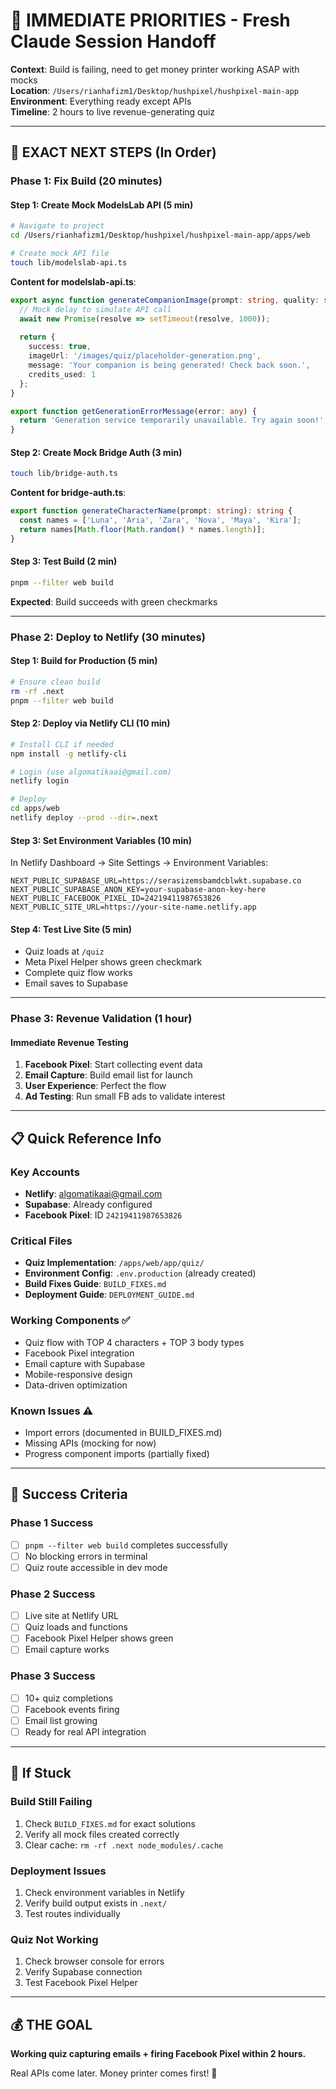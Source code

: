 # 🚨 IMMEDIATE PRIORITIES - Fresh Claude Session Handoff

**Context**: Build is failing, need to get money printer working ASAP with mocks  
**Location**: `/Users/rianhafizm1/Desktop/hushpixel/hushpixel-main-app`  
**Environment**: Everything ready except APIs  
**Timeline**: 2 hours to live revenue-generating quiz  

---

## 🎯 **EXACT NEXT STEPS** (In Order)

### **Phase 1: Fix Build (20 minutes)**

#### **Step 1: Create Mock ModelsLab API** (5 min)
```bash
# Navigate to project
cd /Users/rianhafizm1/Desktop/hushpixel/hushpixel-main-app/apps/web

# Create mock API file
touch lib/modelslab-api.ts
```

**Content for modelslab-api.ts**:
```typescript
export async function generateCompanionImage(prompt: string, quality: string) {
  // Mock delay to simulate API call
  await new Promise(resolve => setTimeout(resolve, 1000));
  
  return {
    success: true,
    imageUrl: '/images/quiz/placeholder-generation.png',
    message: 'Your companion is being generated! Check back soon.',
    credits_used: 1
  };
}

export function getGenerationErrorMessage(error: any) {
  return 'Generation service temporarily unavailable. Try again soon!';
}
```

#### **Step 2: Create Mock Bridge Auth** (3 min)
```bash
touch lib/bridge-auth.ts
```

**Content for bridge-auth.ts**:
```typescript
export function generateCharacterName(prompt: string): string {
  const names = ['Luna', 'Aria', 'Zara', 'Nova', 'Maya', 'Kira'];
  return names[Math.floor(Math.random() * names.length)];
}
```

#### **Step 3: Test Build** (2 min)
```bash
pnpm --filter web build
```

**Expected**: Build succeeds with green checkmarks

---

### **Phase 2: Deploy to Netlify (30 minutes)**

#### **Step 1: Build for Production** (5 min)
```bash
# Ensure clean build
rm -rf .next
pnpm --filter web build
```

#### **Step 2: Deploy via Netlify CLI** (10 min)
```bash
# Install CLI if needed
npm install -g netlify-cli

# Login (use algomatikaai@gmail.com)
netlify login

# Deploy
cd apps/web
netlify deploy --prod --dir=.next
```

#### **Step 3: Set Environment Variables** (10 min)
In Netlify Dashboard → Site Settings → Environment Variables:
```
NEXT_PUBLIC_SUPABASE_URL=https://serasizemsbamdcblwkt.supabase.co
NEXT_PUBLIC_SUPABASE_ANON_KEY=your-supabase-anon-key-here
NEXT_PUBLIC_FACEBOOK_PIXEL_ID=24219411987653826
NEXT_PUBLIC_SITE_URL=https://your-site-name.netlify.app
```

#### **Step 4: Test Live Site** (5 min)
- Quiz loads at `/quiz`
- Meta Pixel Helper shows green checkmark
- Complete quiz flow works
- Email saves to Supabase

---

### **Phase 3: Revenue Validation (1 hour)**

#### **Immediate Revenue Testing**
1. **Facebook Pixel**: Start collecting event data
2. **Email Capture**: Build email list for launch
3. **User Experience**: Perfect the flow
4. **Ad Testing**: Run small FB ads to validate interest

---

## 📋 **Quick Reference Info**

### **Key Accounts**
- **Netlify**: algomatikaai@gmail.com
- **Supabase**: Already configured
- **Facebook Pixel**: ID `24219411987653826`

### **Critical Files**
- **Quiz Implementation**: `/apps/web/app/quiz/`
- **Environment Config**: `.env.production` (already created)
- **Build Fixes Guide**: `BUILD_FIXES.md`
- **Deployment Guide**: `DEPLOYMENT_GUIDE.md`

### **Working Components** ✅
- Quiz flow with TOP 4 characters + TOP 3 body types
- Facebook Pixel integration
- Email capture with Supabase
- Mobile-responsive design
- Data-driven optimization

### **Known Issues** ⚠️
- Import errors (documented in BUILD_FIXES.md)
- Missing APIs (mocking for now)
- Progress component imports (partially fixed)

---

## 🎯 **Success Criteria**

### **Phase 1 Success**
- [ ] `pnpm --filter web build` completes successfully
- [ ] No blocking errors in terminal
- [ ] Quiz route accessible in dev mode

### **Phase 2 Success** 
- [ ] Live site at Netlify URL
- [ ] Quiz loads and functions
- [ ] Facebook Pixel Helper shows green
- [ ] Email capture works

### **Phase 3 Success**
- [ ] 10+ quiz completions
- [ ] Facebook events firing
- [ ] Email list growing
- [ ] Ready for real API integration

---

## 🚨 **If Stuck**

### **Build Still Failing**
1. Check `BUILD_FIXES.md` for exact solutions
2. Verify all mock files created correctly
3. Clear cache: `rm -rf .next node_modules/.cache`

### **Deployment Issues**
1. Check environment variables in Netlify
2. Verify build output exists in `.next/`
3. Test routes individually

### **Quiz Not Working**
1. Check browser console for errors
2. Verify Supabase connection
3. Test Facebook Pixel Helper

---

## 💰 **THE GOAL**

**Working quiz capturing emails + firing Facebook Pixel within 2 hours.**

Real APIs come later. Money printer comes first! 🚀